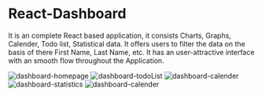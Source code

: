 # React-Dashboard
It is an complete React based application, it consists Charts, Graphs, Calender, Todo list, Statistical data.
It offers users to filter the data on the basis of there First Name, Last Name, etc.
It has an user-attractive interface with an smooth flow throughout the Application.

![dashboard-homepage](https://github.com/Adii-sharma/React-Dashboard/assets/104681131/4c57f8c2-f67d-4711-bb76-d8184b541099)
![dashboard-todoList](https://github.com/Adii-sharma/React-Dashboard/assets/104681131/92ae924a-7514-4713-abc7-eb15eeec6447)
![dashboard-calender](https://github.com/Adii-sharma/React-Dashboard/assets/104681131/26fbcf26-f243-4595-8efa-feaa5a5c2944)
![dashboard-statistics](https://github.com/Adii-sharma/React-Dashboard/assets/104681131/35c8fca3-7fc6-436d-9be9-21ae5e2b32b3)
![dashboard-calender](https://github.com/Adii-sharma/React-Dashboard/assets/104681131/4afb7a31-4f5b-4717-866d-4b7cff1a6368)
